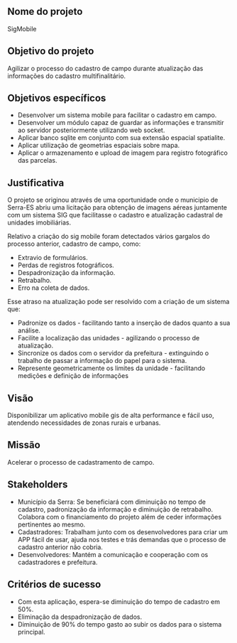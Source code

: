 ## Nome do projeto

SigMobile

## Objetivo do projeto

Agilizar o processo do cadastro de campo durante atualização das informações do cadastro multifinalitário.

## Objetivos específicos

- Desenvolver um sistema mobile para facilitar o cadastro em campo.
- Desenvolver um módulo capaz de guardar as informações e transmitir ao servidor posteriormente utilizando web socket.
- Aplicar banco sqlite em conjunto com sua extensão espacial spatialite.
- Aplicar utilização de geometrias espaciais sobre mapa.
- Aplicar o armazenamento e upload de imagem para registro fotográfico das parcelas.


## Justificativa

O projeto se originou através de uma oportunidade onde o municipio de Serra-ES abriu uma licitação para obtenção de imagens aéreas juntamente com um sistema SIG que facilitasse o cadastro e atualização cadastral de unidades imobiliárias.

Relativo a criação do sig mobile foram detectados vários gargalos do processo anterior, cadastro de campo, como:

- Extravio de formulários.
- Perdas de registros fotográficos.
- Despadronização da informação.
- Retrabalho.
- Erro na coleta de dados.

Esse atraso na atualização pode ser resolvido com a criação de um sistema que:

- Padronize os dados - facilitando tanto a inserção de dados quanto a sua análise.
- Facilite a localização das unidades - agilizando o processo de atualização.
- Sincronize os dados com o servidor da prefeitura - extinguindo o trabalho de passar a informação do papel para o sistema.
- Represente geometricamente os limites da unidade - facilitando medições e definição de informações


## Visão

Disponibilizar um aplicativo mobile gis de alta performance e fácil uso, atendendo necessidades de zonas rurais e urbanas.

## Missão

Acelerar o processo de cadastramento de campo.

## Stakeholders

- Município da Serra: Se beneficiará com diminuição no tempo de cadastro, padronização da informação e diminuição de retrabalho. Colabora com o financiamento do projeto além de ceder informações pertinentes ao mesmo.
- Cadastradores: Trabalham junto com os desenvolvedores para criar um APP fácil de usar, ajuda nos testes e trás demandas que o processo de cadastro anterior não cobria.
- Desenvolvedores: Mantém a comunicação e cooperação com os cadastradores e prefeitura.

## Critérios de sucesso

- Com esta aplicação, espera-se diminuição do tempo de cadastro em 50%.
- Eliminação da despadronização de dados.
- Diminuição de 90% do tempo gasto ao subir os dados para o sistema principal.
